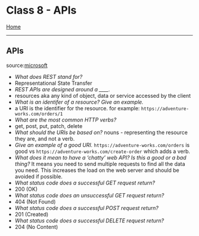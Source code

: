 # Class 8 - APIs

[Home](https://justinhamerly.github.io/reading-notes/)

---

## **APIs**

source:[microsoft](https://docs.microsoft.com/en-us/azure/architecture/best-practices/api-design)

- *What does REST stand for?*
- Representational State Transfer
- *REST APIs are designed around a ____.*
- resources aka any kind of object, data or service accessed by the client
- *What is an identifer of a resource? Give an example.*
- a URI is the identifier for the resource. for example: `https://adventure-works.com/orders/1`
- *What are the most common HTTP verbs?*
- get, post, put, patch, delete
- *What should the URIs be based on?*
  nouns - representing the resource they are, and not a verb.
- *Give an example of a good URI.*
  `https://adventure-works.com/orders` is good vs `https://adventure-works.com/create-order` which adds a verb.
- *What does it mean to have a ‘chatty’ web API? Is this a good or a bad thing?*
  It means you need to send multiple requests to find all the data you need.  This increases the load on the web server and should be avoided if possible.
- *What status code does a successful GET request return?*
- 200 (OK)
- *What status code does an unsuccessful GET request return?*
- 404 (Not Found)
- *What status code does a successful POST request return?*
- 201 (Created)
- *What status code does a successful DELETE request return?*
- 204 (No Content)
